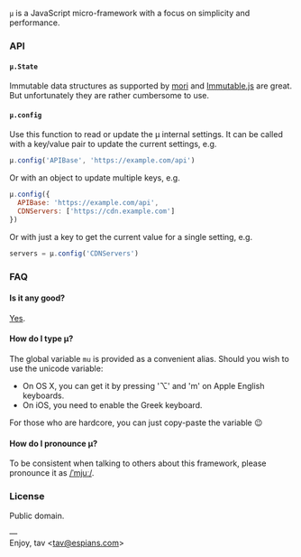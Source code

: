 `µ` is a JavaScript micro-framework with a focus on simplicity and performance.

### API

#### `µ.State`

Immutable data structures as supported by [mori] and [Immutable.js] are great.  
But unfortunately they are rather cumbersome to use.

#### `µ.config`

Use this function to read or update the µ internal settings. It can be called  
with a key/value pair to update the current settings, e.g.

```js
µ.config('APIBase', 'https://example.com/api')
```

Or with an object to update multiple keys, e.g.

```js
µ.config({
  APIBase: 'https://example.com/api',
  CDNServers: ['https://cdn.example.com']
})
```

Or with just a key to get the current value for a single setting, e.g.

```js
servers = µ.config('CDNServers')
```

### FAQ

#### Is it any good?

[Yes](http://news.ycombinator.com/item?id=3067434).

#### How do I type µ?

The global variable `mu` is provided as a convenient alias. Should you wish to  
use the unicode variable:

* On OS X, you can get it by pressing '⌥' and 'm' on Apple English keyboards.
* On iOS, you need to enable the Greek keyboard.

For those who are hardcore, you can just copy-paste the variable :wink:

#### How do I pronounce µ?

To be consistent when talking to others about this framework, please pronounce
it as [/ˈmjuː/].

### License

Public domain.

—  
Enjoy, tav <<tav@espians.com>>


[Immutable.js]: http://facebook.github.io/immutable-js/
[mori]: http://swannodette.github.io/mori/
[/ˈmjuː/]: https://upload.wikimedia.org/wikipedia/commons/8/84/En-us-mu.ogg
